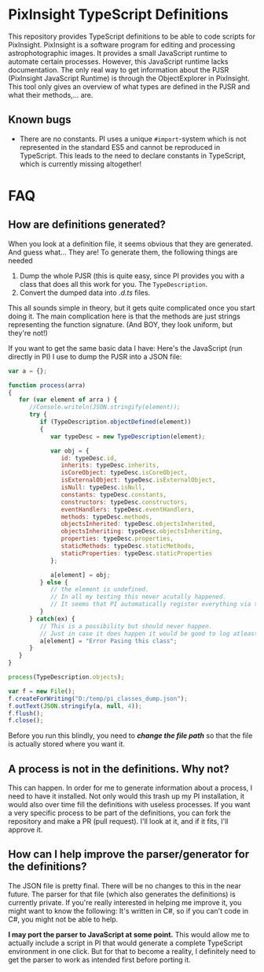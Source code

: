 # PixInsight TypeScript Definitions
This repository provides TypeScript definitions to be able to code scripts for PixInsight.
PixInsight is a software program for editing and processing astrophotographic images.
It provides a small JavaScript runtime to automate certain processes. However, this JavaScript runtime lacks documentation.
The only real way to get information about the PJSR (PixInsight JavaScript Runtime) is through the ObjectExplorer in PixInsight.
This tool only gives an overview of what types are defined in the PJSR and what their methods,... are.

## Known bugs
  
- There are no constants.
  PI uses a unique `#import`-system which is not represented in the standard ES5 and cannot be reproduced in TypeScript.
  This leads to the need to declare constants in TypeScript, which is currently missing altogether!


# FAQ
## How are definitions generated?
When you look at a definition file, it seems obvious that they are generated. And guess what... They are!
To generate them, the following things are needed

1) Dump the whole PJSR (this is quite easy, since PI provides you with a class that does all this work for you. The `TypeDescription`.
2) Convert the dumped data into _.d.ts_ files.

This all sounds simple in theory, but it gets quite complicated once you start doing it.
The main complication here is that the methods are just strings representing the function signature. (And BOY, they look uniform, but they're not!)

If you want to get the same basic data I have: Here's the JavaScript (run directly in PI) I use to dump the PJSR into a JSON file:
```js
var a = {};

function process(arra)
{
   for (var element of arra ) {
      //Console.writeln(JSON.stringify(element));
      try {
         if (TypeDescription.objectDefined(element))
         {
            var typeDesc = new TypeDescription(element);

            var obj = {
               id: typeDesc.id,
               inherits: typeDesc.inherits,
               isCoreObject: typeDesc.isCoreObject,
               isExternalObject: typeDesc.isExternalObject,
               isNull: typeDesc.isNull,
               constants: typeDesc.constants,
               constructors: typeDesc.constructors,
               eventHandlers: typeDesc.eventHandlers,
               methods: typeDesc.methods,
               objectsInherited: typeDesc.objectsInherited,
               objectsInheriting: typeDesc.objectsInheriting,
               properties: typeDesc.properties,
               staticMethods: typeDesc.staticMethods,
               staticProperties: typeDesc.staticProperties
            };

            a[element] = obj;
         } else {
            // the element is undefined.
            // In all my testing this never acutally happened.
            // It seems that PI automatically register everything via the TypeDescription-Class
         }
      } catch(ex) {
         // This is a possibility but should never happen.
         // Just in case it does happen it would be good to log atleast the class-name where it happened.
         a[element] = "Error Pasing this class";
      }
   }
}

process(TypeDescription.objects);

var f = new File();
f.createForWriting("D:/temp/pi_classes_dump.json");
f.outText(JSON.stringify(a, null, 4));
f.flush();
f.close();

```

Before you run this blindly, you need to _**change the file path**_ so that the file is actually stored where you want it.

## A process is not in the definitions. Why not?
This can happen. In order for me to generate information about a process, I need to have it installed.
Not only would this trash up my PI installation, it would also over time fill the definitions with useless processes.
If you want a very specific process to be part of the definitions, you can fork the repository and make a PR (pull request).
I'll look at it, and if it fits, I'll approve it.

## How can I help improve the parser/generator for the definitions?
The JSON file is pretty final. There will be no changes to this in the near future.
The parser for that file (which also generates the definitions) is currently private.
If you're really interested in helping me improve it, you might want to know the following:
It's written in C#, so if you can't code in C#, you might not be able to help.

**I may port the parser to JavaScript at some point.**
This would allow me to actually include a script in PI that would generate a complete TypeScript environment in one click.
But for that to become a reality, I definitely need to get the parser to work as intended first before porting it.
